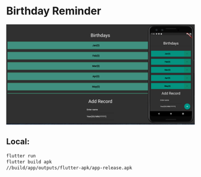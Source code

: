 # Birthday Reminder

<img src="/assets/demo.png">

## Local:
```
flutter run 
flutter build apk
//build/app/outputs/flutter-apk/app-release.apk
```
